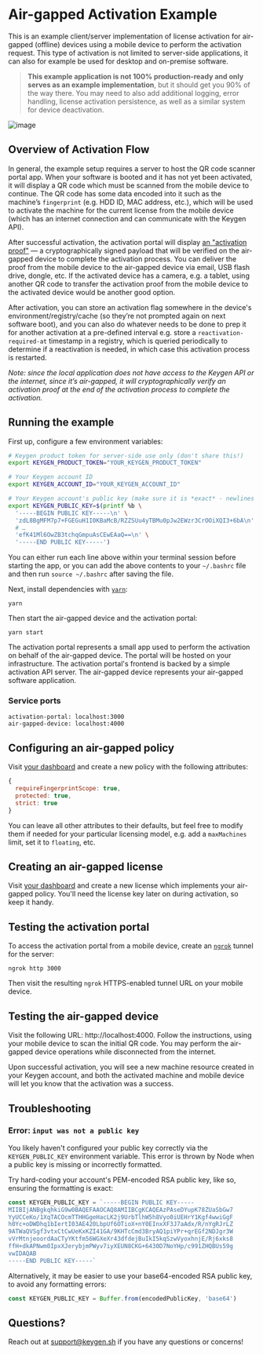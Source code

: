 # Air-gapped Activation Example
This is an example client/server implementation of license activation for
air-gapped (offline) devices using a mobile device to perform the activation
request. This type of activation is not limited to server-side applications,
it can also for example be used for desktop and on-premise software.

> **This example application is not 100% production-ready and only serves as an
> example implementation**, but it should get you 90% of the way there. You may
> need to also add additional logging, error handling, license activation persistence,
> as well as a similar system for device deactivation.

![image](https://user-images.githubusercontent.com/6979737/35715082-03a35cfc-0796-11e8-93a5-7013d77f0ea5.png)

## Overview of Activation Flow

In general, the example setup requires a server to host the QR code scanner portal app. When your software is booted and it has not yet been activated, it will display a QR code which must be scanned from the mobile device to continue. The QR code has some data encoded into it such as the machine’s `fingerprint` (e.g. HDD ID, MAC address, etc.), which will be used to activate the machine for the current license from the mobile device (which has an internet connection and can communicate with the Keygen API).

After successful activation, the activation portal will display [an "activation proof"](https://keygen.sh/docs/api#machines-actions-generate-offline-proof) — a cryptographically signed payload that will be verified on the air-gapped device to complete the activation process. You can deliver the proof from the mobile device to the air-gapped device via email, USB flash drive, dongle, etc. If the activated device has a camera, e.g. a tablet, using another QR code to transfer the activation proof from the mobile device to the activated device would be another good option.

After activation, you can store an activation flag somewhere in the device's environment/registry/cache (so they’re not prompted again on next software boot), and you can also do whatever needs to be done to prep it for another activation at a pre-defined interval e.g. store a `reactivation-required-at` timestamp in a registry, which is queried periodically to determine if a reactivation is needed, in which case this activation process is restarted.

_Note: since the local application does not have access to the Keygen API or the internet, since it’s air-gapped, it will cryptographically verify an activation proof at the end of the activation process to complete the activation._

## Running the example

First up, configure a few environment variables:

```bash
# Keygen product token for server-side use only (don't share this!)
export KEYGEN_PRODUCT_TOKEN="YOUR_KEYGEN_PRODUCT_TOKEN"

# Your Keygen account ID
export KEYGEN_ACCOUNT_ID="YOUR_KEYGEN_ACCOUNT_ID"

# Your Keygen account's public key (make sure it is *exact* - newlines and all)
export KEYGEN_PUBLIC_KEY=$(printf %b \
  '-----BEGIN PUBLIC KEY-----\n' \
  'zdL8BgMFM7p7+FGEGuH1I0KBaMcB/RZZSUu4yTBMu0pJw2EWzr3CrOOiXQI3+6bA\n' \
  # …
  'efK41Ml6OwZB3tchqGmpuAsCEwEAaQ==\n' \
  '-----END PUBLIC KEY-----')
```

You can either run each line above within your terminal session before
starting the app, or you can add the above contents to your `~/.bashrc`
file and then run `source ~/.bashrc` after saving the file.

Next, install dependencies with [`yarn`](https://yarnpkg.comg):

```
yarn
```

Then start the air-gapped device and the activation portal:

```
yarn start
```

The activation portal represents a small app used to perform the activation on
behalf of the air-gapped device. The portal will be hosted on your infrastructure.
The activation portal's frontend is backed by a simple activation API server.
The air-gapped device represents your air-gapped software application.

### Service ports

```
activation-portal: localhost:3000
air-gapped-device: localhost:4000
```

## Configuring an air-gapped policy

Visit [your dashboard](https://app.keygen.sh/policies) and create a new
policy with the following attributes:

```javascript
{
  requireFingerprintScope: true,
  protected: true,
  strict: true
}
```

You can leave all other attributes to their defaults, but feel free to
modify them if needed for your particular licensing model, e.g. add
a `maxMachines` limit, set it to `floating`, etc.

## Creating an air-gapped license

Visit [your dashboard](https://app.keygen.sh/licenses) and create a new
license which implements your air-gapped policy. You'll need the license
key later on during activation, so keep it handy.

## Testing the activation portal

To access the activation portal from a mobile device, create an [`ngrok`](https://ngrok.com)
tunnel for the server:

```
ngrok http 3000
```

Then visit the resulting `ngrok` HTTPS-enabled tunnel URL on your mobile
device.

## Testing the air-gapped device

Visit the following URL: http://localhost:4000. Follow the instructions,
using your mobile device to scan the initial QR code. You may perform the
air-gapped device operations while disconnected from the internet.

Upon successful activation, you will see a new machine resource created
in your Keygen account, and both the activated machine and mobile device
will let you know that the activation was a success.

## Troubleshooting

### Error: `input was not a public key`

You likely haven't configured your public key correctly via the `KEYGEN_PUBLIC_KEY` environment
variable. This error is thrown by Node when a public key is missing or incorrectly
formatted.

Try hard-coding your account's PEM-encoded RSA public key, like so, ensuring the formatting
is exact:

```js
const KEYGEN_PUBLIC_KEY = `-----BEGIN PUBLIC KEY-----
MIIBIjANBgkqhkiG9w0BAQEFAAOCAQ8AMIIBCgKCAQEAzPAseDYupK78ZUaSbGw7
YyUCCeKo/1XqTACOcmTTHHGgeHacLK2j9UrbTlhW5h8Vyo0iUEHrY1Kgf4wwiGgF
h0Yc+oDWDhq1bIertI03AE420LbpUf6OTioX+nY0EInxXF3J7aAdx/R/nYgRJrLZ
9ATWaQVSgf3vtxCtCwUeKxKZI41GA/9KHTcCmd3BryAQ1piYPr+qrEGf2NDJgr3W
vVrMtnjeoordAaCTyYKtfm56WGXeXr43dfdejBuIkI5kqSzwVyoxhnjE/Rj6xks8
ffH+dkAPNwm0IpxXJerybjmPWyv7iyXEUN8CKG+6430D7NoYHp/c991ZHQBUs59g
vwIDAQAB
-----END PUBLIC KEY-----`
```

Alternatively, it may be easier to use your base64-encoded RSA public key, to avoid
any formatting errors:

```js
const KEYGEN_PUBLIC_KEY = Buffer.from(encodedPublicKey, 'base64')
```

## Questions?

Reach out at [support@keygen.sh](mailto:support@keygen.sh) if you have any
questions or concerns!
